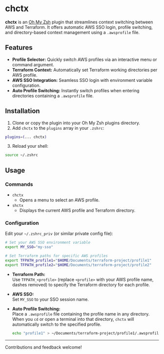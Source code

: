 # chctx

**chctx** is an [Oh My Zsh](https://ohmyz.sh/) plugin that streamlines context switching between AWS and
Terraform. It offers automatic AWS SSO login, profile switching, and directory-based context management using
a `.awsprofile` file.

## Features

- **Profile Selector:** Quickly switch AWS profiles via an interactive menu or command argument.
- **Terraform Context:** Automatically set Terraform working directories per AWS profile.
- **AWS SSO Integration:** Seamless SSO login with environment variable configuration.
- **Auto Profile Switching:** Instantly switch profiles when entering directories containing a `.awsprofile`
  file.

## Installation

1. Clone or copy the plugin into your Oh My Zsh plugins directory.
2. Add `chctx` to the `plugins` array in your `.zshrc`:

```zsh
plugins=(... chctx)
```

3. Reload your shell:

```zsh
source ~/.zshrc
```

## Usage

### Commands

- `chctx`
  - Opens a menu to select an AWS profile.
- `shctx`
  - Displays the current AWS profile and Terraform directory.

### Configuration

Edit your `~/.zshrc_priv` (or similar private config file):

```zsh
# Set your AWS SSO environment variable
export MY_SSO="my-sso"

# Set Terraform paths for specific AWS profiles
export TFPATH_profile1="$HOME/Documents/terraform-project/profile1"
export TFPATH_profile2="$HOME/Documents/terraform-project/profile2"
```

- **Terraform Path:**  
  Use `TFPATH_<profile>` (replace `<profile>` with your AWS profile name, dashes removed) to specify the
  Terraform directory for each profile.

- **AWS SSO:**  
  Set `MY_SSO` to your SSO session name.

- **Auto Profile Switching:**  
  Place a `.awsprofile` file containing the profile name in any directory. When you `cd` or open a terminal
  into that directory, `chctx` will automatically switch to the specified profile.

  ```sh
  echo "profile1" > ~/Documents/terraform-project/profile1/.awsprofile
  ```

---

Contributions and feedback welcome!
